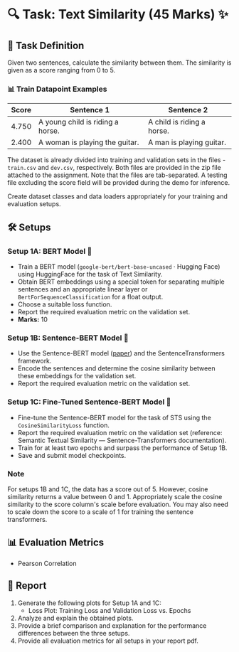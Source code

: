# 🔍 Task: Text Similarity (45 Marks) ✨

## 📝 Task Definition
Given two sentences, calculate the similarity between them. The similarity is given as a score ranging from 0 to 5.

### 📊 Train Datapoint Examples
| Score | Sentence 1                          | Sentence 2                          |
|-------|--------------------------------------|-------------------------------------|
| 4.750 | A young child is riding a horse.     | A child is riding a horse.          |
| 2.400 | A woman is playing the guitar.       | A man is playing guitar.            |

The dataset is already divided into training and validation sets in the files - `train.csv` and `dev.csv`, respectively. Both files are provided in the zip file attached to the assignment. Note that the files are tab-separated. A testing file excluding the score field will be provided during the demo for inference.

Create dataset classes and data loaders appropriately for your training and evaluation setups.

## 🛠️ Setups

### Setup 1A: BERT Model 🧠
- Train a BERT model (`google-bert/bert-base-uncased` · Hugging Face) using HuggingFace for the task of Text Similarity.
- Obtain BERT embeddings using a special token for separating multiple sentences and an appropriate linear layer or `BertForSequenceClassification` for a float output.
- Choose a suitable loss function.
- Report the required evaluation metric on the validation set.
- **Marks:** 10

### Setup 1B: Sentence-BERT Model 🔗
- Use the Sentence-BERT model ([paper](https://arxiv.org/pdf/1908.10084.pdf)) and the SentenceTransformers framework.
- Encode the sentences and determine the cosine similarity between these embeddings for the validation set.
- Report the required evaluation metric on the validation set.


### Setup 1C: Fine-Tuned Sentence-BERT Model 🚀
- Fine-tune the Sentence-BERT model for the task of STS using the `CosineSimilarityLoss` function.
- Report the required evaluation metric on the validation set (reference: Semantic Textual Similarity — Sentence-Transformers documentation).
- Train for at least two epochs and surpass the performance of Setup 1B.
- Save and submit model checkpoints.


### Note
For setups 1B and 1C, the data has a score out of 5. However, cosine similarity returns a value between 0 and 1. Appropriately scale the cosine similarity to the score column's scale before evaluation. You may also need to scale down the score to a scale of 1 for training the sentence transformers.

## 📊 Evaluation Metrics
- Pearson Correlation

## 📝 Report 
1. Generate the following plots for Setup 1A and 1C:
   - Loss Plot: Training Loss and Validation Loss vs. Epochs
2. Analyze and explain the obtained plots.
3. Provide a brief comparison and explanation for the performance differences between the three setups.
4. Provide all evaluation metrics for all setups in your report pdf.
